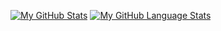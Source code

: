 [![My GitHub Stats](https://github-readme-stats.vercel.app/api/?username=morrow98j&count_private=true&theme=tokyonight&showicons=true&hide=stars)]()
[![My GitHub Language Stats](https://github-readme-stats.vercel.app/api/top-langs/?username=morrow98j&langs_count=5&theme=tokyonight&layout=compact)]()
<!--
**Morrow98J/Morrow98J** is a ✨ _special_ ✨ repository because its `README.md` (this file) appears on your GitHub profile.

Here are some ideas to get you started:

- 🔭 I’m currently working on ...
- 🌱 I’m currently learning ...
- 👯 I’m looking to collaborate on ...
- 🤔 I’m looking for help with ...
- 💬 Ask me about ...
- 📫 How to reach me: ...
- 😄 Pronouns: ...
- ⚡ Fun fact: ...
-->
